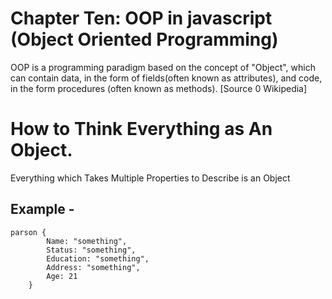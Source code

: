 # Chapter Ten: OOP in javascript (Object Oriented Programming)

OOP is a programming paradigm based on the concept of "Object", which can contain data, in the form of fields(often known as attributes), and code, in the form procedures (often known as methods). [Source 0 Wikipedia]

# How to Think Everything as An Object.
Everything which Takes Multiple Properties to Describe is an Object
## Example -
    parson {
            Name: "something",
            Status: "something",
            Education: "something",
            Address: "something",
            Age: 21
        }

